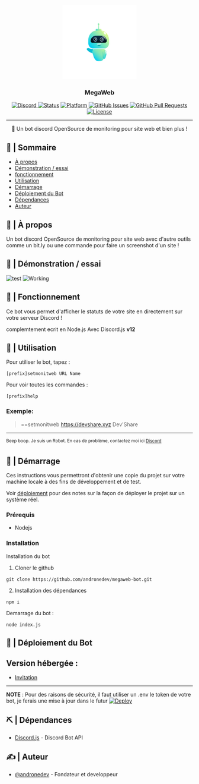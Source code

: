 <p align="center">
  <a href="" rel="noopener">
 <img width=200px height=200px src="/assets/logo/logo-nobg.png" alt="Bot logo"></a>
</p>

<h3 align="center">MegaWeb</h3>

<div align="center">

[![Discord](https://img.shields.io/discord/740656600435654657?label=Discord)
![Status](https://img.shields.io/badge/status-active-success.svg)]()
[![Platform](https://img.shields.io/badge/platform-discord-orange.svg)]()
[![GitHub Issues](https://img.shields.io/github/issues/andronedev/megaweb-bot.svg)](https://github.com/andronedev/megaweb-bot/issues)
[![GitHub Pull Requests](https://img.shields.io/github/issues-pr/andronedev/megaweb-bot.svg)](https://github.com/andronedev/megaweb-bot/pulls)
[![License](https://img.shields.io/badge/license-MIT-blue.svg)](/LICENSE)

</div>

---

<p align="center"> 🤖 Un bot discord OpenSource de monitoring pour site web et bien plus !
    <br> 
</p>

## 📝 | Sommaire

- [À propos](#about)
- [Démonstration / essai](#demo)
- [fonctionnement](#working)
- [Utilisation](#usage)
- [Démarrage](#getting_started)
- [Déploiement du Bot](#deployment)
- [Dépendances](#built_using)
- [Auteur](#authors)

## 🧐 | À propos <a name = "about"></a>

Un bot discord OpenSource de monitoring pour site web avec d'autre outils comme un bit.ly ou une commande pour faire un screenshot d'un site !

## 🎥 | Démonstration / essai <a name = "demo"></a>
<p align="center">

![test](https://cdn.discordapp.com/attachments/721764007220084736/721764922266222782/Discord_bFT5o1rRTl.png)
![Working](https://cdn.discordapp.com/attachments/713363127990747146/721767621376213062/ezgif-3-19251e76b8cf.gif) 

</p>

## 💭 | Fonctionnement <a name = "working"></a>

Ce bot vous permet d'afficher le statuts de votre site en directement sur votre serveur Discord !

complemtement ecrit en Node.js
Avec Discord.js **v12**

## 🎈 | Utilisation <a name = "usage"></a>

Pour utiliser le bot, tapez :

```
[prefix]setmonitweb URL Name
```

Pour voir toutes les commandes : 
```
[prefix]help
```
### Exemple:

> ==setmonitweb https://devshare.xyz Dev'Share

---

<sup>Beep boop. Je suis un Robot. En cas de problème, contactez moi ici [Discord](https://discord.gg/XxkVKGd)</sup>


## 🏁 | Démarrage <a name = "getting_started"></a>

Ces instructions vous permettront d'obtenir une copie du projet sur votre machine locale à des fins de développement et de test. 

Voir [déploiement](#deployment) pour des notes sur la façon de déployer le projet sur un système réel.

### Prérequis

- Nodejs

### Installation

Installation du bot

1. Cloner le github

```
git clone https://github.com/andronedev/megaweb-bot.git
```

2. Installation des dépendances

```
npm i
```

Demarrage du bot :

```
node index.js
```

## 🚀 | Déploiement du Bot <a name = "deployment"></a>
## Version hébergée :
- [Invitation](https://discordapp.com/oauth2/authorize?client_id=721307513810714624&scope=bot&permissions=604302401)

---
**NOTE** : Pour des raisons de sécurité, il faut utiliser un .env le token de votre bot, je ferais une mise à jour dans le futur
[![Deploy](https://www.herokucdn.com/deploy/button.svg)](https://heroku.com/deploy)


## ⛏️ | Dépendances <a name = "built_using"></a>

- [Discord.js](https://discord.js.org/#/) - Discord Bot API


## ✍️ | Auteur <a name = "authors"></a>

- [@andronedev](https://github.com/andronedev) - Fondateur et developpeur


